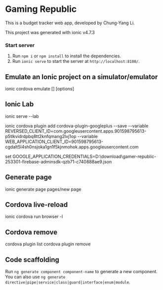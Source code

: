 # Gaming Republic

This is a budget tracker web app, developed by Chung-Yang Li. 

This project was generated with ionic v4.7.3

### Start server

1. Run `npm i` or `npm install` to install the dependencies.
2. Run `ionic serve` to start the server at `http://localhost:8100/`.


## Emulate an Ionic project on a simulator/emulator

ionic cordova emulate [<platform>] [options]

## Ionic Lab
ionic serve --lab


ionic cordova plugin add cordova-plugin-googleplus --save --variable REVERSED_CLIENT_ID=com.googleusercontent.apps.901598795613-p5tlkvidrdpbq8tt2knfqmang2lvj1op --variable WEB_APPLICATION_CLIENT_ID=901598795613-cgdalt5l4sh0nsjoka1gn1f5kjnmohok.apps.googleusercontent.com

set GOOGLE_APPLICATION_CREDENTIALS=D:\download\gamer-republic-253301-firebase-adminsdk-qzb71-c740888ae9.json

## Generate page
ionic generate page pages/new page


## Cordova live-reload

ionic cordova run browser -l

## Cordova remove

cordova plugin list
cordova plugin remove
## Code scaffolding

Run `ng generate component component-name` to generate a new component. You can also use `ng generate directive|pipe|service|class|guard|interface|enum|module`.

